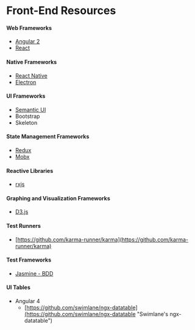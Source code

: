 # Front-End Resources

#### Web Frameworks

* [Angular 2](https://angular.io/)
* [React](https://facebook.github.io/react/)

#### Native Frameworks

* [React Native](https://facebook.github.io/react-native/)
* [Electron](https://electron.atom.io/)

#### UI Frameworks

* [Semantic UI](https://semantic-ui.com/)
* Bootstrap
* Skeleton

#### State Management Frameworks

* [Redux](http://redux.js.org/)
* [Mobx](https://github.com/mobxjs/mobx)

#### Reactive Libraries

* [rxjs](https://github.com/ReactiveX/rxjs)

#### Graphing and Visualization Frameworks

* [D3.js](https://d3js.org/)

#### Test Runners

* [https://github.com/karma-runner/karma](https://github.com/karma-runner/karma)

#### Test Frameworks

* [Jasmine - BDD](https://jasmine.github.io/)

#### UI Tables

* Angular 4
  * [https://github.com/swimlane/ngx-datatable](https://github.com/swimlane/ngx-datatable "Swimlane&apos;s ngx-datatable")



